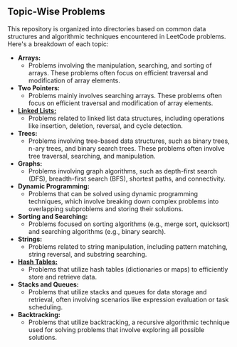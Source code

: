 ## Topic-Wise Problems

This repository is organized into directories based on common data structures and algorithmic techniques encountered in LeetCode problems. Here's a breakdown of each topic:

* **Arrays:**
    * Problems involving the manipulation, searching, and sorting of arrays. These problems often focus on efficient traversal and modification of array elements.
* **Two Pointers:**
    * Problems mainly involves searching arrays. These problems often focus on efficient traversal and modification of array elements.
* [**Linked Lists:**](./LinkedList/index.md)
    * Problems related to linked list data structures, including operations like insertion, deletion, reversal, and cycle detection.
* **Trees:**
    * Problems involving tree-based data structures, such as binary trees, n-ary trees, and binary search trees. These problems often involve tree traversal, searching, and manipulation.
* **Graphs:**
    * Problems involving graph algorithms, such as depth-first search (DFS), breadth-first search (BFS), shortest paths, and connectivity.
* **Dynamic Programming:**
    * Problems that can be solved using dynamic programming techniques, which involve breaking down complex problems into overlapping subproblems and storing their solutions.
* **Sorting and Searching:**
    * Problems focused on sorting algorithms (e.g., merge sort, quicksort) and searching algorithms (e.g., binary search).
* **Strings:**
    * Problems related to string manipulation, including pattern matching, string reversal, and substring searching.
* [**Hash Tables:**](./hashtable/index.md)
    * Problems that utilize hash tables (dictionaries or maps) to efficiently store and retrieve data.
* **Stacks and Queues:**
    * Problems that utilize stacks and queues for data storage and retrieval, often involving scenarios like expression evaluation or task scheduling.
* **Backtracking:**
    * Problems that utilize backtracking, a recursive algorithmic technique used for solving problems that involve exploring all possible solutions.